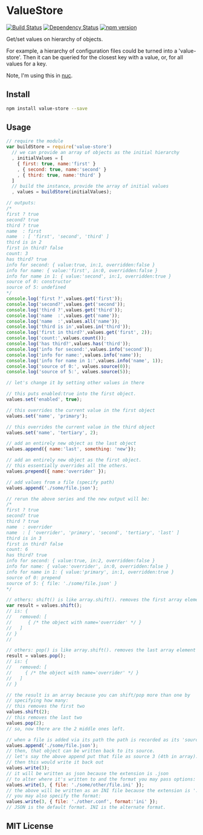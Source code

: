 # ValueStore
[![Build Status](https://travis-ci.org/elidoran/node-value-store.svg?branch=master)](https://travis-ci.org/elidoran/node-value-store)
[![Dependency Status](https://gemnasium.com/elidoran/node-value-store.png)](https://gemnasium.com/elidoran/node-value-store)
[![npm version](https://badge.fury.io/js/value-store.svg)](http://badge.fury.io/js/value-store)

Get/set values on hierarchy of objects.

For example, a hierarchy of configuration files could be turned into a 'value-store'. Then it can be queried for the closest key with a value, or, for all values for a key.

Note, I'm using this in [nuc](https://npmjs.com/package/nuc).

## Install

```sh
npm install value-store --save
```

## Usage

```javascript
// require the module
var buildStore = require('value-store')
  // we can provide an array of objects as the initial hierarchy
  , initialValues = [
    { first: true, name:'first' }
    , { second: true, name:'second' }
    , { third: true, name:'third' }
  ]
  // build the instance, provide the array of initial values
  , values = buildStore(initialValues);

// outputs:  
/*
first ? true
second? true
third ? true
name  : first
name  : [ 'first', 'second', 'third' ]
third is in 2
first in third? false
count: 3
has third? true
info for second: { value:true, in:1, overridden:false }
info for name: { value:'first', in:0, overridden:false }
info for name in 1: { value:'second', in:1, overridden:true }
source of 0: constructor
source of 5: undefined
*/
console.log('first ?',values.get('first'));
console.log('second?',values.get('second'));
console.log('third ?',values.get('third'));
console.log('name  :',values.get('name'));
console.log('name  :',values.all('name'));
console.log('third is in',values.in('third'));
console.log('first in third?',values.get('first', 2));
console.log('count:',values.count());
console.log('has third?',values.has('third'));
console.log('info for second:',values.info('second'));
console.log('info for name:',values.info('name'));
console.log('info for name in 1:',values.info('name', 1));
console.log('source of 0:', values.source(0));
console.log('source of 5:', values.source(5));

// let's change it by setting other values in there

// this puts enabled:true into the first object.
values.set('enabled', true);

// this overrides the current value in the first object
values.set('name', 'primary');

// this overrides the current value in the third object
values.set('name', 'tertiary', 2);

// add an entirely new object as the last object
values.append({ name:'last', something: 'new'});

// add an entirely new object as the first object.
// this essentially overrides all the others.
values.prepend({ name:'overrider' });

// add values from a file (specify path)
values.append('./some/file.json');

// rerun the above series and the new output will be:
/*
first ? true
second? true
third ? true
name  : overrider
name  : [ 'overrider', 'primary', 'second', 'tertiary', 'last' ]
third is in 3
first in third? false
count: 6
has third? true
info for second: { value:true, in:2, overridden:false }
info for name: { value:'overrider', in:0, overridden:false }
info for name in 1: { value:'primary', in:1, overridden:true }
source of 0: prepend
source of 5: { file: './some/file.json' }
*/

// others: shift() is like array.shift(). removes the first array element
var result = values.shift();
// is: {
//   removed: [
//      { /* the object with name='overrider' */ }
//   ]
// }
//

// others: pop() is like array.shift(). removes the last array element
result = values.pop();
// is: {
//   removed: [
//     { /* the object with name='overrider' */ }
//   ]
// }

// the result is an array because you can shift/pop more than one by
// specifying how many:
// this removes the first two
values.shift(2);
// this removes the last two
values.pop(2);
// so, now there are the 2 middle ones left.

// when a file is added via its path the path is recorded as its 'source'
values.append('./some/file.json');
// then, that object can be written back to its source.
// let's say the above append put that file as source 3 (4th in array).
// then this would write it back out
values.write(3);
// it will be written as json because the extension is .json
// to alter where it's written to and the format you may pass options:
values.write(3, { file: './some/other/file.ini' });
// the above will be written as an INI file because the extension is '.ini'.
// you may also specify the format:
values.write(3, { file: './other.conf', format:'ini' });
// JSON is the default format. INI is the alternate format.

```

## MIT License
